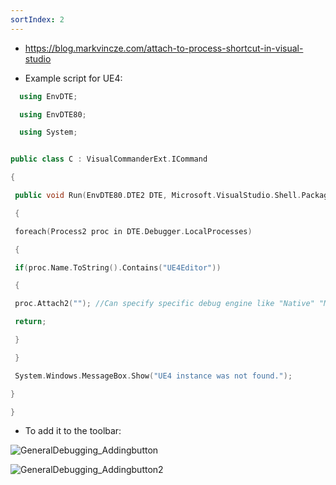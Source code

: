 ```yaml
---
sortIndex: 2
---
```


- <https://blog.markvincze.com/attach-to-process-shortcut-in-visual-studio>

- Example script for UE4:

```cpp
  using EnvDTE;

  using EnvDTE80;

  using System;


public class C : VisualCommanderExt.ICommand

{

 public void Run(EnvDTE80.DTE2 DTE, Microsoft.VisualStudio.Shell.Package package)

 {

 foreach(Process2 proc in DTE.Debugger.LocalProcesses)

 {

 if(proc.Name.ToString().Contains("UE4Editor"))

 {

 proc.Attach2(""); //Can specify specific debug engine like "Native" "Managed"

 return;

 }

 }

 System.Windows.MessageBox.Show("UE4 instance was not found.");

}

}
```

- To add it to the toolbar:

![GeneralDebugging_Addingbutton](........\assets\GeneralDebugging_Addingbutton.png)

![GeneralDebugging_Addingbutton2](........\assets\GeneralDebugging_Addingbutton2.png)
